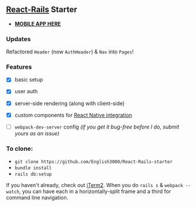 ## [React-Rails](https://github.com/reactjs/react-rails#react-rails) Starter

* **[MOBILE APP HERE](https://github.com/English3000/React-Rails-mobile)**

### Updates

Refactored `Header` (now `AuthHeader`) & `Nav` into `Pages`!

### Features

- [x] basic setup

- [x] user auth

- [x] server-side rendering (along with client-side)

- [x] custom components for [React Native integration](https://github.com/English3000/React-Rails-mobile)

- [ ] `webpack-dev-server` config _(if you get it bug-free before I do, submit yours as an issue)_

### To clone:

* `git clone https://github.com/English3000/React-Rails-starter`
* `bundle install`
* `rails db:setup`

If you haven't already, check out [iTerm2](https://www.iterm2.com/version3.html). When you do `rails s` & `webpack --watch`, you can have each in a horizontally-split frame and a third for command line navigation.
